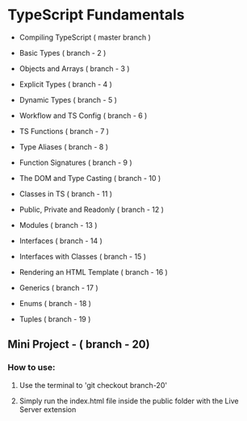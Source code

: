 # TypeScript Fundamentals

- Compiling TypeScript ( master branch )

- Basic Types ( branch - 2 )

- Objects and Arrays ( branch - 3 )

- Explicit Types ( branch - 4 )

- Dynamic Types ( branch - 5 )

- Workflow and TS Config ( branch - 6 )

- TS Functions ( branch - 7 )

- Type Aliases ( branch - 8 )

- Function Signatures ( branch - 9 )

- The DOM and Type Casting ( branch - 10 )

- Classes in TS ( branch - 11 )

- Public, Private and Readonly ( branch - 12 )

- Modules ( branch - 13 )

- Interfaces ( branch - 14 )

- Interfaces with Classes ( branch - 15 )

- Rendering an HTML Template ( branch - 16 )

- Generics ( branch - 17 )

- Enums ( branch - 18 )

- Tuples ( branch - 19 )

## Mini Project - ( branch - 20)

### How to use:

1. Use the terminal to 'git checkout branch-20'

2. Simply run the index.html file inside the public folder with the Live Server extension
